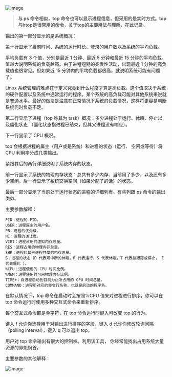 ![image](https://github.com/user-attachments/assets/d16f8864-8a3e-481f-aeb0-b2ab52759b18)

> **与 ps 命令相似，top 命令也可以显示进程信息，但采用的是实时方式。top与htop是很常用的命令，关于top的主要用法与理解，在此记录。**

输出的第一部分显示的是系统概况：

第一行显示了当前时间、系统的运行时长、登录的用户数以及系统的平均负载。

平均负载有 3 个值，分别是最近 1 分钟、最近 5 分钟和最近 15 分钟的平均负载。值越大说明系统的负载越高。由于进程短期的突发性活动，出现最近 1 分钟的高负载值也很常见。但如果近 15 分钟内的平均负载都很高，就说明系统可能有问题了。

Linux 系统管理的难点在于定义究竟到什么程度才算是高负载。这个值取决于系统的硬件配置以及系统中通常运行的程序。某个系统的高负载可能对其他系统来说就是普通水平。最好的做法是注意在正常情况下系统的负载情况，这样将更容易判断系统何时负载不足。

第二行显示了进程（top 称其为 task）概况：多少进程处于运行、休眠、停止以及僵化状态 （僵化状态指进程已结束，但其父进程没有响应）。 

下一行显示了 CPU 概况。

top 会根据进程的属主（用户或是系统）和进程的状态（运行、 空闲或等待）将 CPU 利用率分成几类输出。 

紧跟其后的两行详细说明了系统内存的状态。

前一行显示了系统的物理内存状态：总共有多少内存、当前用了多少，以及还有多少空闲。后一行显示了系统交换空间（如果分配了的话）的状态。

最后一部分显示了当前处于运行状态的进程的详细列表，有些列跟 ps 命令的输出类似。

主要参数解释：

```
PID：进程的 PID。
USER：进程属主的用户名。
PR：进程的优先级。
NI：进程的谦让度。
VIRT：进程占用的虚拟内存总量。
RES：进程占用的物理内存总量。
SHR：进程和其他进程共享的内存总量。
S：进程的状态（D 代表可中断的休眠，R 代表运行，S 代表休眠，T 代表被跟踪或停止， Z 代表僵化 ）。 
%CPU：进程使用的 CPU 时间比例。
%MEM：进程使用的可用物理内存比例。 
TIME+：自进程启动到目前为止所占用的 CPU 时间总量。
COMMAND：进程所对应的命令行名称，也就是启动的程序名。
```

在默认情况下，top 命令在启动时会按照%CPU 值来对进程进行排序，你可以在 top 命令运行时使用多种交互式命令来重新排序。

每个交互式命令都是单字符，在 top 命令运行时键入可改变 top 的行为。

键入 f 允许你选择用于对输出进行排序的字段，键入 d 允许你修改轮询间隔 （polling interval），键入 q 可以退出 top。

用户对 top 命令输出有很大的控制权。利用该工具， 你经常能找出占用系统大量资源的罪魁祸首。


主要参数的其他解释：

![image](https://github.com/user-attachments/assets/f5a1f78c-49ad-4cd6-b4d4-6666a5a37921)



